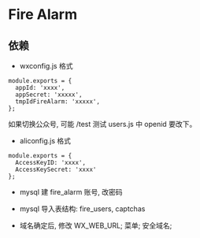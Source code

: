 # Fire Alarm

## 依赖
- wxconfig.js 格式
```
module.exports = {
  appId: 'xxxx',
  appSecret: 'xxxxx',
  tmpIdFireAlarm: 'xxxxx',
};
```
如果切换公众号, 可能 /test 测试 users.js 中 openid 要改下。

- aliconfig.js 格式
```
module.exports = {
  AccessKeyID: 'xxxx',
  AccessKeySecret: 'xxxx'
};
```

- mysql 建 fire_alarm 账号, 改密码

- mysql 导入表结构: fire_users, captchas

- 域名确定后, 修改 WX_WEB_URL; 菜单; 安全域名;